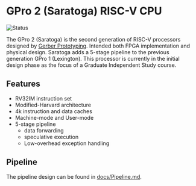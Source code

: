 # GPro 2 (Saratoga) RISC-V CPU

![Status](https://img.shields.io/badge/status-initial_design-blue)
<!-- ![Sim](https://img.shields.io/badge/simulation-passing-green) -->
<!-- ![FPGA](https://img.shields.io/badge/FPGA-failing-red) -->


The GPro 2 (Saratoga) is the second generation of RISC-V processors designed by
[Gerber Prototyping](https://g-proto.com). Intended both FPGA implementation and
physical design. Saratoga adds a 5-stage pipeline to the previous generation
GPro 1 (Lexington). This processor is currently in the initial design phase as
the focus of a Graduate Independent Study course.

## Features

- RV32IM instruction set
- Modified-Harvard architecture
- 4k instruction and data caches
- Machine-mode and User-mode
- 5-stage pipeline
  - data forwarding
  - speculative execution
  - Low-overhead exception handling

## Pipeline

The pipeline design can be found in [docs/Pipeline.md](./docs/Pipeline.md).
